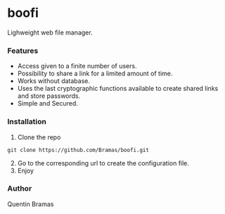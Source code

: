 boofi
=====

Lighweight web file manager.

### Features
* Access given to a finite number of users.
* Possibility to share a link for a limited amount of time.
* Works without database.
* Uses the last cryptographic functions available to create shared links and store passwords.
* Simple and Secured.

### Installation

1. Clone the repo

  `git clone https://github.com/Bramas/boofi.git`

2. Go to the corresponding url to create the configuration file.
3. Enjoy


### Author

Quentin Bramas
